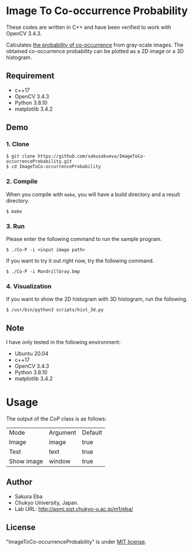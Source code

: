 # Image To Co-occurrence Probability
These codes are written in C++ and have been verified to work with OpenCV 3.4.3.

Calculates [the probability of co-occurrence]() from gray-scale images.
The obtained co-occurrence probability can be plotted as a 2D image or a 3D histogram.

## Requirement
* c++17
* OpenCV 3.4.3
* Python 3.8.10
* matplotlib 3.4.2

## Demo
### 1. Clone
~~~
$ git clone https://github.com/sakusakueva/ImageToCo-occurrenceProbability.git
$ cd ImageToCo-occurrenceProbability
~~~
### 2. Compile
When you compile with `make`, you will have a build directory and a result directory.
~~~
$ make
~~~
### 3. Run
Please enter the following command to run the sample program.
~~~
$ ./Co-P -i <input image path>
~~~

If you want to try it out right now, try the following command.
~~~
$ ./Co-P -i MandrillGray.bmp
~~~

### 4. Visualization

If you want to show the 2D histogram with 3D histogram, run the following.
~~~
$ /usr/bin/python3 scripts/hist_3d.py
~~~


## Note
I have only tested in the following environment:
* Ubuntu 20.04
* c++17
* OpenCV 3.4.3
* Python 3.8.10
* matplotlib 3.4.2
 
# Usage
The output of the CoP class is as follows:
<table>
  <tr>
    <td>Mode</td>
    <td>Argument</td>
    <td>Default</td>
  </tr>
  <tr>
    <td>Image</td>
    <td>image</td>
    <td>true</td>
  </tr>
  <tr>
    <td>Test</td>
    <td>text</td>
    <td>true</td>
  </tr>
  <tr>
    <td>Show image</td>
    <td>window</td>
    <td>true</td>
  </tr>
</table>

## Author
* Sakura Eba
* Chukyo University, Japan.
* Lab URL: http://asmi.sist.chukyo-u.ac.jp/m1/eba/
 
## License
"ImageToCo-occurrenceProbability" is under [MIT license](https://en.wikipedia.org/wiki/MIT_License).

